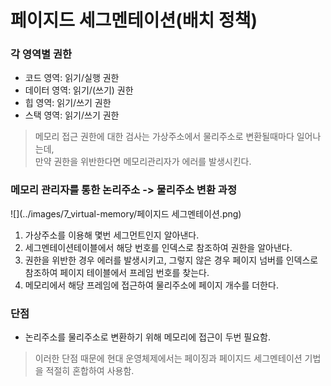 # 페이지드 세그멘테이션(배치 정책)

### 각 영역별 권한
- 코드 영역: 읽기/실행 권한
- 데이터 영역: 읽기/(쓰기) 권한
- 힙 영역: 읽기/쓰기 권한 
- 스택 영역: 읽기/쓰기 권한 

> 메모리 접근 권한에 대한 검사는 가상주소에서 물리주소로 변환될때마다 일어나는데,  
> 만약 권한을 위반한다면 메모리관리자가 에러를 발생시킨다.

### 메모리 관리자를 통한 논리주소 -> 물리주소 변환 과정
![](../images/7_virtual-memory/페이지드 세그멘테이션.png)
1. 가상주소를 이용해 몇번 세그먼트인지 알아낸다.
2. 세그멘테이션테이블에서 해당 번호를 인덱스로 참조하여 권한을 알아낸다.
3. 권한을 위반한 경우 에러를 발생시키고, 그렇지 않은 경우 페이지 넘버를 인덱스로 참조하여 페이지 테이블에서 프레임 번호를 찾는다.
4. 메모리에서 해당 프레임에 접근하여 물리주소에 페이지 개수를 더한다.


### 단점
- 논리주소를 물리주소로 변환하기 위해 메모리에 접근이 두번 필요함.
> 이러한 단점 때문에 현대 운영체제에서는 페이징과 페이지드 세그멘테이션 기법을 적절히 혼합하여 사용함.